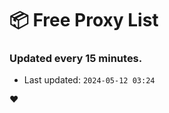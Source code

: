 # :package: Free Proxy List
### Updated every 15 minutes.

- Last updated: `2024-05-12 03:24`

:heart:
